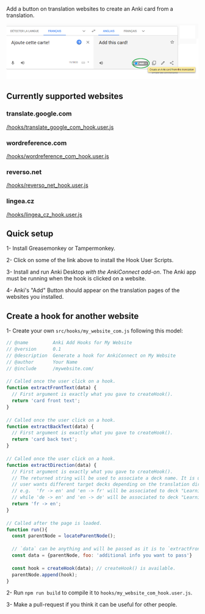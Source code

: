 Add a button on translation websites to create an Anki card from a translation.

![Screenshot](/doc/images/screenshot.png)

## Currently supported websites

### translate.google.com

  [/hooks/translate_google_com_hook.user.js](https://github.com/OoDeLally/tampermonkey-anki-add-hooks/raw/master/hooks/translate_google_com_hook.user.js)

### wordreference.com

  [/hooks/wordreference_com_hook.user.js](https://github.com/OoDeLally/tampermonkey-anki-add-hooks/raw/master/hooks/wordreference_com_hook.user.js)

### reverso.net

  [/hooks/reverso_net_hook.user.js](https://github.com/OoDeLally/tampermonkey-anki-add-hooks/raw/master/hooks/reverso_net_hook.user.js)

### lingea.cz

  [/hooks/lingea_cz_hook.user.js](https://github.com/OoDeLally/tampermonkey-anki-add-hooks/raw/master/hooks/lingea_cz_hook.user.js)


## Quick setup


1- Install Greasemonkey or Tampermonkey.

2- Click on some of the link above to install the Hook User Scripts.

3- Install and run Anki Desktop *with the AnkiConnect add-on*. The Anki app must be running when the hook is clicked on a website.

4- Anki's "Add" Button should appear on the translation pages of the websites you installed.



## Create a hook for another website

1- Create your own `src/hooks/my_website_com.js` following this model:
```js
// @name         Anki Add Hooks for My Website
// @version      0.1
// @description  Generate a hook for AnkiConnect on My Website
// @author       Your Name
// @include      /mywebsite.com/

// Called once the user click on a hook.
function extractFrontText(data) {
  // First argument is exactly what you gave to createHook().
  return 'card front text';
}

// Called once the user click on a hook.
function extractBackText(data) {
  // First argument is exactly what you gave to createHook().
  return 'card back text';
}

// Called once the user click on a hook.
function extractDirection(data) {
  // First argument is exactly what you gave to createHook().
  // The returned string will be used to associate a deck name. It is useful if the
  // user wants different target decks depending on the translation direction.
  // e.g.  'fr -> en' and 'en -> fr' will be associated to deck "Learning French",
  // while 'de -> en' and 'en -> de' will be associated to deck "Learning German"
  return 'fr -> en';
}

// Called after the page is loaded.
function run(){
  const parentNode = locateParentNode();

  // `data` can be anything and will be passed as it is to `extractFrontText` and `extractBackText`.
  const data = {parentNode, foo: 'additional info you want to pass'}

  const hook = createHook(data); // createHook() is available.
  parentNode.append(hook);
}
```



2- Run `npm run build` to compile it to `hooks/my_website_com_hook.user.js`.

3- Make a pull-request if you think it can be useful for other people.
